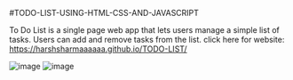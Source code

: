 #TODO-LIST-USING-HTML-CSS-AND-JAVASCRIPT

To Do List is a single page web app that lets users manage a simple list of tasks. Users can add and remove tasks from the list.
click here for website: https://harshsharmaaaaaa.github.io/TODO-LIST/

![image](https://github.com/HarshSharmaaaaaa/TODO-LIST/assets/126580097/9d780367-2186-46dd-bd13-23f7dee1f014)
![image](https://github.com/HarshSharmaaaaaa/TODO-LIST/assets/126580097/b3281375-c4a9-4158-931e-b7b353c9b392)
